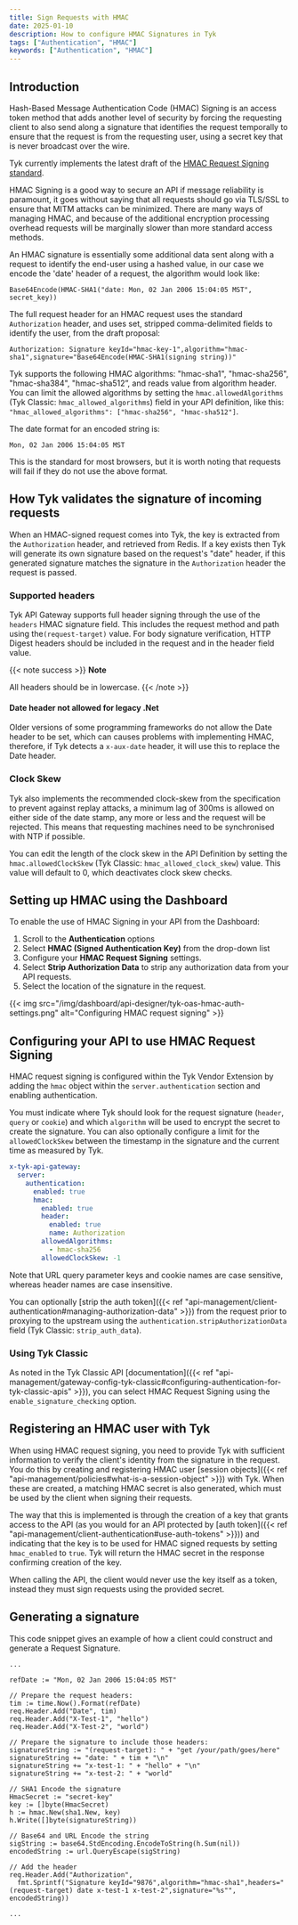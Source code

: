 ```yaml
---
title: Sign Requests with HMAC
date: 2025-01-10
description: How to configure HMAC Signatures in Tyk
tags: ["Authentication", "HMAC"]
keywords: ["Authentication", "HMAC"]
---
```


## Introduction

Hash-Based Message Authentication Code (HMAC) Signing is an access token method that adds another level of security by forcing the requesting client to also send along a signature that identifies the request temporally to ensure that the request is from the requesting user, using a secret key that is never broadcast over the wire.

Tyk currently implements the latest draft of the [HMAC Request Signing standard](http://tools.ietf.org/html/draft-cavage-http-signatures-05).

HMAC Signing is a good way to secure an API if message reliability is paramount, it goes without saying that all requests should go via TLS/SSL to ensure that MITM attacks can be minimized. There are many ways of managing HMAC, and because of the additional encryption processing overhead requests will be marginally slower than more standard access methods.

An HMAC signature is essentially some additional data sent along with a request to identify the end-user using a hashed value, in our case we encode the 'date' header of a request, the algorithm would look like:

```
Base64Encode(HMAC-SHA1("date: Mon, 02 Jan 2006 15:04:05 MST", secret_key))
```

The full request header for an HMAC request uses the standard `Authorization` header, and uses set, stripped comma-delimited fields to identify the user, from the draft proposal:

```
Authorization: Signature keyId="hmac-key-1",algorithm="hmac-sha1",signature="Base64Encode(HMAC-SHA1(signing string))"
```

Tyk supports the following HMAC algorithms: "hmac-sha1", "hmac-sha256", "hmac-sha384", "hmac-sha512”, and reads value from algorithm header. You can limit the allowed algorithms by setting the `hmac.allowedAlgorithms` (Tyk Classic: `hmac_allowed_algorithms`) field in your API definition, like this: `"hmac_allowed_algorithms": ["hmac-sha256", "hmac-sha512"]`.

The date format for an encoded string is:

```
Mon, 02 Jan 2006 15:04:05 MST
```

This is the standard for most browsers, but it is worth noting that requests will fail if they do not use the above format.

## How Tyk validates the signature of incoming requests

When an HMAC-signed request comes into Tyk, the key is extracted from the `Authorization` header, and retrieved from Redis. If a key exists then Tyk will generate its own signature based on the request's "date" header, if this generated signature matches the signature in the `Authorization` header the request is passed.

### Supported headers

Tyk API Gateway supports full header signing through the use of the `headers` HMAC signature field. This includes the request method and path using the`(request-target)` value. For body signature verification, HTTP Digest headers should be included in the request and in the header field value.

{{< note success >}}
**Note**  

All headers should be in lowercase.
{{< /note >}}

#### Date header not allowed for legacy .Net

Older versions of some programming frameworks do not allow the Date header to be set, which can causes problems with implementing HMAC, therefore, if Tyk detects a `x-aux-date` header, it will use this to replace the Date header.

### Clock Skew

Tyk also implements the recommended clock-skew from the specification to prevent against replay attacks, a minimum lag of 300ms is allowed on either side of the date stamp, any more or less and the request will be rejected. This means that requesting machines need to be synchronised with NTP if possible.

You can edit the length of the clock skew in the API Definition by setting the `hmac.allowedClockSkew` (Tyk Classic: `hmac_allowed_clock_skew`) value. This value will default to 0, which deactivates clock skew checks.

## Setting up HMAC using the Dashboard

To enable the use of HMAC Signing in your API from the Dashboard:

1. Scroll to the **Authentication** options
2. Select **HMAC (Signed Authentication Key)** from the drop-down list
3. Configure your **HMAC Request Signing** settings.
4. Select **Strip Authorization Data** to strip any authorization data from your API requests.
5. Select the location of the signature in the request.

{{< img src="/img/dashboard/api-designer/tyk-oas-hmac-auth-settings.png" alt="Configuring HMAC request signing" >}}

## Configuring your API to use HMAC Request Signing

HMAC request signing is configured within the Tyk Vendor Extension by adding the `hmac` object within the `server.authentication` section and enabling authentication.

You must indicate where Tyk should look for the request signature (`header`, `query` or `cookie`) and which `algorithm` will be used to encrypt the secret to create the signature. You can also optionally configure a limit for the `allowedClockSkew` between the timestamp in the signature and the current time as measured by Tyk. 

```yaml
x-tyk-api-gateway:
  server:
    authentication:
      enabled: true
      hmac:
        enabled: true
        header:
          enabled: true
          name: Authorization
        allowedAlgorithms:
          - hmac-sha256
        allowedClockSkew: -1
```

Note that URL query parameter keys and cookie names are case sensitive, whereas header names are case insensitive.

You can optionally [strip the auth token]({{< ref "api-management/client-authentication#managing-authorization-data" >}}) from the request prior to proxying to the upstream using the `authentication.stripAuthorizationData` field  (Tyk Classic: `strip_auth_data`).

### Using Tyk Classic

As noted in the Tyk Classic API [documentation]({{< ref "api-management/gateway-config-tyk-classic#configuring-authentication-for-tyk-classic-apis" >}}), you can select HMAC Request Signing using the `enable_signature_checking` option. 

## Registering an HMAC user with Tyk

When using HMAC request signing, you need to provide Tyk with sufficient information to verify the client's identity from the signature in the request. You do this by creating and registering HMAC user [session objects]({{< ref "api-management/policies#what-is-a-session-object" >}}) with Tyk. When these are created, a matching HMAC secret is also generated, which must be used by the client when signing their requests.

The way that this is implemented is through the creation of a key that grants access to the API (as you would for an API protected by [auth token]({{< ref "api-management/client-authentication#use-auth-tokens" >}})) and indicating that the key is to be used for HMAC signed requests by setting `hmac_enabled` to `true`. Tyk will return the HMAC secret in the response confirming creation of the key.

When calling the API, the client would never use the key itself as a token, instead they must sign requests using the provided secret.

## Generating a signature

This code snippet gives an example of how a client could construct and generate a Request Signature.

```{.copyWrapper}
...

refDate := "Mon, 02 Jan 2006 15:04:05 MST"

// Prepare the request headers:
tim := time.Now().Format(refDate)
req.Header.Add("Date", tim)
req.Header.Add("X-Test-1", "hello")
req.Header.Add("X-Test-2", "world")

// Prepare the signature to include those headers:
signatureString := "(request-target): " + "get /your/path/goes/here"
signatureString += "date: " + tim + "\n"
signatureString += "x-test-1: " + "hello" + "\n"
signatureString += "x-test-2: " + "world"

// SHA1 Encode the signature
HmacSecret := "secret-key"
key := []byte(HmacSecret)
h := hmac.New(sha1.New, key)
h.Write([]byte(signatureString))

// Base64 and URL Encode the string
sigString := base64.StdEncoding.EncodeToString(h.Sum(nil))
encodedString := url.QueryEscape(sigString)

// Add the header
req.Header.Add("Authorization", 
  fmt.Sprintf("Signature keyId="9876",algorithm="hmac-sha1",headers="(request-target) date x-test-1 x-test-2",signature="%s"", encodedString))

...
```
